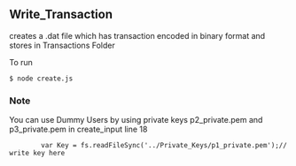 ## Write_Transaction
creates a .dat file which has transaction encoded in binary format and stores in Transactions Folder

To run
```
$ node create.js
```
### Note
You can use Dummy Users by using private keys p2_private.pem and p3_private.pem in create_input line 18
```
        var Key = fs.readFileSync('../Private_Keys/p1_private.pem');// write key here
```
        

